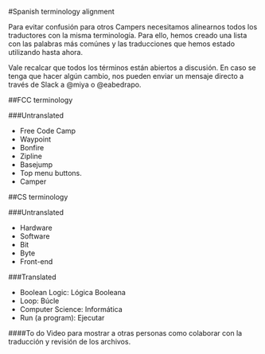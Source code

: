 #Spanish terminology alignment

Para evitar confusión para otros Campers necesitamos alinearnos todos los traductores con la misma terminología. Para ello, hemos creado una lista con las palabras más comúnes y las traducciones que hemos estado utilizando hasta ahora.

Vale recalcar que todos los términos están abiertos a discusión. En caso se tenga que hacer algún cambio, nos pueden enviar un mensaje directo a través de Slack a @miya o @eabedrapo.

##FCC terminology

###Untranslated
* Free Code Camp
* Waypoint
* Bonfire
* Zipline
* Basejump
* Top menu buttons.
* Camper

##CS terminology

###Untranslated
* Hardware
* Software
* Bit
* Byte
* Front-end

###Translated
* Boolean Logic: Lógica Booleana
* Loop: Búcle
* Computer Science: Informática
* Run (a program): Ejecutar

####To do
Video para mostrar a otras personas como colaborar con la traducción y revisión de los archivos.